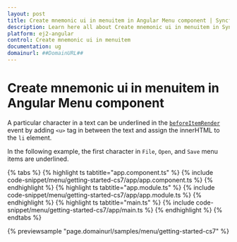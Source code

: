 ```yaml
---
layout: post
title: Create mnemonic ui in menuitem in Angular Menu component | Syncfusion
description: Learn here all about Create mnemonic ui in menuitem in Syncfusion Angular Menu component of Syncfusion Essential JS 2 and more.
platform: ej2-angular
control: Create mnemonic ui in menuitem 
documentation: ug
domainurl: ##DomainURL##
---
```


# Create mnemonic ui in menuitem in Angular Menu component

A particular character in a text can be underlined in the [`beforeItemRender`](https://ej2.syncfusion.com/angular/documentation/api/menu#beforeitemrender) event by adding `<u>` tag in between the text and assign the innerHTML to the `li` element.

In the following example, the first character in `File`, `Open`, and `Save` menu items are underlined.

{% tabs %}
{% highlight ts tabtitle="app.component.ts" %}
{% include code-snippet/menu/getting-started-cs7/app/app.component.ts %}
{% endhighlight %}
{% highlight ts tabtitle="app.module.ts" %}
{% include code-snippet/menu/getting-started-cs7/app/app.module.ts %}
{% endhighlight %}
{% highlight ts tabtitle="main.ts" %}
{% include code-snippet/menu/getting-started-cs7/app/main.ts %}
{% endhighlight %}
{% endtabs %}
  
{% previewsample "page.domainurl/samples/menu/getting-started-cs7" %}
